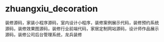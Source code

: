 # zhuangxiu_decoration
装修源码，家装小程序源码，室内设计小程序，装修案例展示代码，装修预约系统源码，装修效果图源码，装修行业前端代码，家居定制网站源码，设计师作品展示源码，装修公司后台管理系统，龙兵装修
